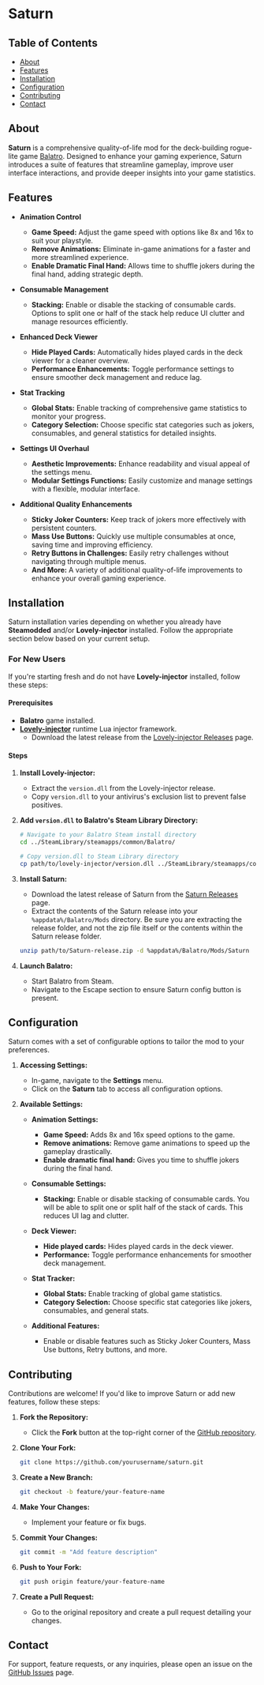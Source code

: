 # Saturn

## Table of Contents

- [About](#about)
- [Features](#features)
- [Installation](#installation)
- [Configuration](#configuration)
- [Contributing](#contributing)
- [Contact](#contact)

## About

**Saturn** is a comprehensive quality-of-life mod for the deck-building rogue-lite game [Balatro](https://www.playbalatro.com/). Designed to enhance your gaming experience, Saturn introduces a suite of features that streamline gameplay, improve user interface interactions, and provide deeper insights into your game statistics.

## Features

- **Animation Control**
  - **Game Speed:** Adjust the game speed with options like 8x and 16x to suit your playstyle.
  - **Remove Animations:** Eliminate in-game animations for a faster and more streamlined experience.
  - **Enable Dramatic Final Hand:** Allows time to shuffle jokers during the final hand, adding strategic depth.

- **Consumable Management**
  - **Stacking:** Enable or disable the stacking of consumable cards. Options to split one or half of the stack help reduce UI clutter and manage resources efficiently.

- **Enhanced Deck Viewer**
  - **Hide Played Cards:** Automatically hides played cards in the deck viewer for a cleaner overview.
  - **Performance Enhancements:** Toggle performance settings to ensure smoother deck management and reduce lag.

- **Stat Tracking**
  - **Global Stats:** Enable tracking of comprehensive game statistics to monitor your progress.
  - **Category Selection:** Choose specific stat categories such as jokers, consumables, and general statistics for detailed insights.

- **Settings UI Overhaul**
  - **Aesthetic Improvements:** Enhance readability and visual appeal of the settings menu.
  - **Modular Settings Functions:** Easily customize and manage settings with a flexible, modular interface.

- **Additional Quality Enhancements**
  - **Sticky Joker Counters:** Keep track of jokers more effectively with persistent counters.
  - **Mass Use Buttons:** Quickly use multiple consumables at once, saving time and improving efficiency.
  - **Retry Buttons in Challenges:** Easily retry challenges without navigating through multiple menus.
  - **And More:** A variety of additional quality-of-life improvements to enhance your overall gaming experience.
  
## Installation

Saturn installation varies depending on whether you already have **Steamodded** and/or **Lovely-injector** installed. Follow the appropriate section below based on your current setup.

### For New Users

If you're starting fresh and do not have **Lovely-injector** installed, follow these steps:

#### Prerequisites

- **Balatro** game installed.
- [**Lovely-injector**](https://github.com/ethangreen-dev/lovely-injector) runtime Lua injector framework.
  - Download the latest release from the [Lovely-injector Releases](https://github.com/ethangreen-dev/lovely-injector/releases) page.

#### Steps


1. **Install Lovely-injector:**
   
   - Extract the `version.dll` from the Lovely-injector release.
   - Copy `version.dll` to your antivirus's exclusion list to prevent false positives.
   
2. **Add `version.dll` to Balatro's Steam Library Directory:**
   
   ```bash
   # Navigate to your Balatro Steam install directory
   cd ../SteamLibrary/steamapps/common/Balatro/
   
   # Copy version.dll to Steam Library directory
   cp path/to/lovely-injector/version.dll ../SteamLibrary/steamapps/common/Balatro/
   ```

3. **Install Saturn:**
   
   - Download the latest release of Saturn from the [Saturn Releases](https://github.com/OceanRamen/Saturn/releases) page.
   - Extract the contents of the Saturn release into your `%appdata%/Balatro/Mods` directory. Be sure you are extracting the release folder, and not the zip file itself or the contents within the Saturn release folder.
   
   ```bash
   unzip path/to/Saturn-release.zip -d %appdata%/Balatro/Mods/Saturn
   ```

4. **Launch Balatro:**
   
   - Start Balatro from Steam.
   - Navigate to the Escape section to ensure Saturn config button is present.

## Configuration

Saturn comes with a set of configurable options to tailor the mod to your preferences.

1. **Accessing Settings:**
   - In-game, navigate to the **Settings** menu.
   - Click on the **Saturn** tab to access all configuration options.

2. **Available Settings:**

   - **Animation Settings:**
     - **Game Speed:** Adds 8x and 16x speed options to the game.
     - **Remove animations:** Remove game animations to speed up the gameplay drastically.
     - **Enable dramatic final hand:** Gives you time to shuffle jokers during the final hand.
     
   - **Consumable Settings:**
     - **Stacking:** Enable or disable stacking of consumable cards. You will be able to split one or split half of the stack of cards. This reduces UI lag and clutter.
     
   - **Deck Viewer:**
     - **Hide played cards:** Hides played cards in the deck viewer.
     - **Performance:** Toggle performance enhancements for smoother deck management.
     
   - **Stat Tracker:**
     - **Global Stats:** Enable tracking of global game statistics.
     - **Category Selection:** Choose specific stat categories like jokers, consumables, and general stats.
     
   - **Additional Features:**
     - Enable or disable features such as Sticky Joker Counters, Mass Use buttons, Retry buttons, and more.

## Contributing

Contributions are welcome! If you'd like to improve Saturn or add new features, follow these steps:

1. **Fork the Repository:**
   - Click the **Fork** button at the top-right corner of the [GitHub repository](https://github.com/OceanRamen/saturn).

2. **Clone Your Fork:**
   
   ```bash
   git clone https://github.com/yourusername/saturn.git
   ```

3. **Create a New Branch:**
   
   ```bash
   git checkout -b feature/your-feature-name
   ```

4. **Make Your Changes:**
   - Implement your feature or fix bugs.

5. **Commit Your Changes:**
   
   ```bash
   git commit -m "Add feature description"
   ```

6. **Push to Your Fork:**
   
   ```bash
   git push origin feature/your-feature-name
   ```

7. **Create a Pull Request:**
   - Go to the original repository and create a pull request detailing your changes.

## Contact

For support, feature requests, or any inquiries, please open an issue on the [GitHub Issues](https://github.com/OceanRamen/saturn/issues) page.
